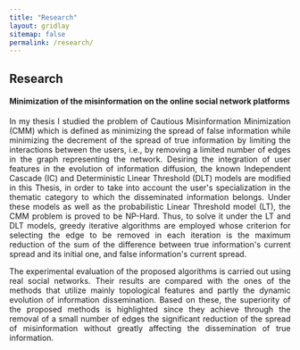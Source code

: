 ```yaml
---
title: "Research"
layout: gridlay
sitemap: false
permalink: /research/
---
```


<!-- <style> -->
<!-- iframe { -->
<!--   height: 100%; -->
<!--   width: 175px !important; -->
<!--   display: inline; -->
<!--   vertical-align:middle; -->
<!--   margin:0px !important; -->
<!--   padding:0px !important; -->
<!--   width: 175px; -->
<!--   display: inline; -->
<!--   vertical-align:middle; -->
<!--   border: 1px solid red; -->
<!-- } -->
<!-- .col-md-3 { -->
<!--   margin:0px !important; -->
<!--   padding:0px !important; -->
<!--   overflow:hidden; -->
<!--   display: table-cell; -->
<!--   text-align:center; -->
<!--   background: white; -->
<!--   width: 175px; -->
<!--   border: 0px solid transparent; -->
<!--   border-radius:20px; -->
<!-- } -->
<!-- </style> -->

<style>
img{
  border-radius: 10px;
}
.col-md-3 {
  margin-top:10px;
  margin-bottom:10px;
  padding:0px;
  display:block;
  overflow:hidden;
  text-align:center;
  display: table-cell;
  background: white;
  border-radius: 20px;
  height: auto;
  <!-- border: 1px solid black; -->
}
iframe {
  margin:0;
  padding:0;
  width: 175px;
  display: inline;
  vertical-align: middle;
}
</style>

  <!-- border: 5px solid red; -->
  <!-- margin-bottom:5px; -->
  <!-- margin-left:5px; -->
  <!-- float: none; -->

## Research

<div class="jumbotron">
<div class="row align-items-end">
<div class="col-md-9 col-sm-12">
 <h4>Minimization of the misinformation on the online social network platforms</h4>
<p align="justify">In my thesis I studied the problem of Cautious Misinformation Minimization (CMM) which is defined as minimizing the spread of false information while minimizing the decrement of the spread of true information by limiting the interactions between the users, i.e., by removing a limited number of edges in the graph representing the network. Desiring the integration of user features in the evolution of information diffusion, the known Independent Cascade (IC) and Deterministic Linear Threshold (DLT) models are modified in this Thesis, in order to take into account the user's specialization in the thematic category to which the disseminated information belongs. Under these models as well as the probabilistic Linear Threshold model (LT), the CMM problem is proved to be NP-Hard. Thus, to solve it under the LT and DLT models, greedy iterative algorithms are employed whose criterion for selecting the edge to be removed in each iteration is the maximum reduction of the sum of the difference between true information's current spread and its initial one, and false information's current spread.
</p>
<p align="justify">
The experimental evaluation of the proposed algorithms is carried out using real social networks. Their results are compared with the ones of the methods that utilize mainly topological features and partly the dynamic evolution of information dissemination. Based on these, the superiority of the proposed methods is highlighted since they achieve through the removal of a small number of edges the significant reduction of the spread of misinformation without greatly affecting the dissemination of true information.
</p>
</div>